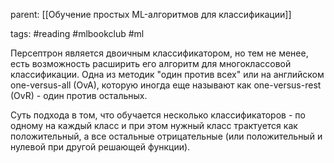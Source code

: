 parent: [[Обучение простых ML-алгоритмов для классификации]]

tags: #reading #mlbookclub #ml

Персептрон является двоичным классификатором, но тем не менее, есть возможность расширить его алгоритм для многоклассовой классификации. Одна из методик "один против всех" или на английском one-versus-all (OvA), которую иногда еще называют как one-versus-rest (OvR) - один против остальных.

Суть подхода в том, что обучается несколько классификаторов - по одному на каждый класс и при этом нужный класс трактуется как положительный, а все остальные отрицательные (или положительный и нулевой при другой решающей функции). 